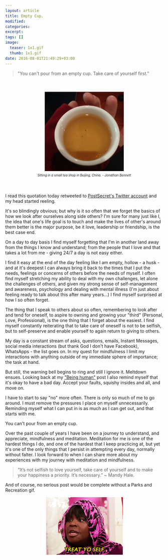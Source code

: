 ```yaml
---
layout: article
title: Empty Cup.
modified:
categories:
excerpt:
tags: []
image:
  teaser: 1x1.gif
  thumb: 1x1.gif
date: 2016-08-01T21:49:29+03:00
---
```


> "You can't pour from an empty cup. Take care of yourself first."

<p style="text-align: center; margin-top:50px !important; margin-bottom:50px !important;"><img style="width:50%; margin-right: auto; margin-left: auto;" src="/images/19401718401_461831d3d3_o.jpg" /><br />
<i style="font-size: 10px;">Sitting in a small tea shop in Beijing, China. - Jonathan Bennett</i></p>

I read this quotation today retweeted to <a href="https://twitter.com/tinybuddha/status/756187167441948672" target="_BLANK">PostSecret's Twitter account</a> and my head started reeling.

It's so blindingly obvious; but why is it so often that we forget the basics of how we look after ourselves along side others? I'm sure for many just like I, the idea that one's life goal is to touch and make the lives of other's around them better is the major purpose, be it love, leadership or friendship, is the best case end.

On a day to day basis I find myself forgetting that I'm in another land away from the things I know and understand; from the people that I love and that takes a lot from me - giving 24/7 a day is not easy either.

I find it easy at the end of the day feeling like I am empty, hollow - a husk - and at it's deepest I can always bring it back to the times that I put the needs, feelings or concerns of others before the needs of myself. I often find myself stretching my ability to deal with my own challenges, let alone the challenges of others, and given my strong sense of self-management and awareness, psychology and dealing with mental illness (I'm just about feeling ready to talk about this after many years...) I find myself surprised at how I so often forget.

The thing that I speak to others about so often, remembering to look after and tend for oneself, to aspire to owning and growing your "third" (Personal, Love, Professional), is the one thing that I forget about the easiest. I find myself constantly reiterating that to take care of oneself is not to be selfish, but to self-preserve and enable yourself to again return to giving to others.

My day is a constant stream of asks, questions, emails, Instant Messages, social media interactions (but thank God I don't have Facebook), WhatsApps - the list goes on. In my quest for mindfulness I limit my interactions with anything outside of my immediate sphere of importance; the task at hand.

But still, the warning bell begins to ring and still I ignore it. Meltdown ensues. Looking back at my <a href="/being-human/">"Being human"</a> post I also remind myself that it's okay to have a bad day. Accept your faults, squishy insides and all, and move on.

I have to start to say "no" more often. There is only so much of me to go around. I must remove the pressures I place on myself unnecessarily. Reminding myself what I can put in is as much as I can get out, and that starts with me.

You can't pour from an empty cup.

Over the past couple of years I have been on a journey to understand, and appreciate, mindfulness and meditation. Meditation for me is one of the hardest things I do, and one of the hardest that I keep practicing at, but yet it's one of the only things that I persist in attempting every day, normally without falter. I look forward to when I can share more about my experiences with my journey with meditation and mindfulness.

> “It’s not selfish to love yourself, take care of yourself and to make your happiness a priority. It’s necessary.” ~ Mandy Hale.

And of course, no serious post would be complete without a Parks and Recreation gif. 

<p style="text-align:center;"><img src="/images/treatyoself.gif" /></p>
